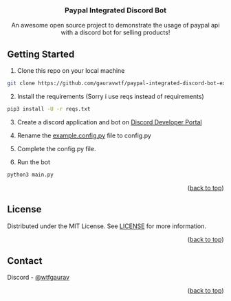 <a name="readme-top"></a>
<div align="center">
  <h3 align="center">Paypal Integrated Discord Bot</h3>

  <p align="center">
    An awesome open source project to demonstrate the usage of paypal api with a discord bot for selling products!
  </p>
</div>

## Getting Started

1. Clone this repo on your local machine

```sh
git clone https://github.com/gauravwtf/paypal-integrated-discord-bot-example
```

2. Install the requirements (Sorry i use reqs instead of requirements)

```sh
pip3 install -U -r reqs.txt
```

3. Create a discord application and bot on [Discord Developer Portal](https://discord.com/developers/applications)
4. Rename the [example.config.py](https://github.com/gauravwtf/paypal-integrated-discord-bot-example/example.config.py) file to config.py
5. Complete the config.py file.

6. Run the bot

```sh
python3 main.py
```

<p align="right">(<a href="#readme-top">back to top</a>)</p>

## License

Distributed under the MIT License. See [LICENSE](https://github.com/gauravwtf/paypal-integrated-discord-bot-example/LICENSE) for more information.

<p align="right">(<a href="#readme-top">back to top</a>)</p>

## Contact

Discord - [@wtfgaurav](https://discord.com/users/380697024120487939)

<p align="right">(<a href="#readme-top">back to top</a>)</p>
